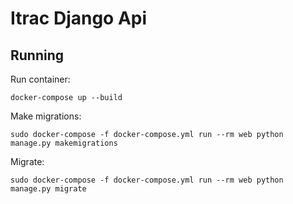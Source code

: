 # Itrac Django Api

## Running

Run container:

    docker-compose up --build

Make migrations:

    sudo docker-compose -f docker-compose.yml run --rm web python manage.py makemigrations

Migrate:

    sudo docker-compose -f docker-compose.yml run --rm web python manage.py migrate